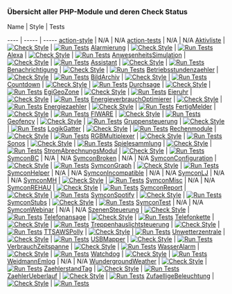 ### Übersicht aller PHP-Module und deren Check Status
Name | Style | Tests

---- | ----- | -----
[action-style](https://github.com/symcon/action-style/) | N/A   | N/A
[action-tests](https://github.com/symcon/action-tests/) | N/A   | N/A
[Aktivliste](https://github.com/symcon/Aktivliste/) | [![Check Style](https://github.com/symcon/Aktivliste/workflows/Check%20Style/badge.svg)](https://github.com/symcon/Aktivliste/actions) | [![Run Tests](https://github.com/symcon/Aktivliste/workflows/Run%20Tests/badge.svg)](https://github.com/symcon/Aktivliste/actions)
[Alarmierung](https://github.com/symcon/Alarmierung/) | [![Check Style](https://github.com/symcon/Alarmierung/workflows/Check%20Style/badge.svg)](https://github.com/symcon/Alarmierung/actions) | [![Run Tests](https://github.com/symcon/Alarmierung/workflows/Run%20Tests/badge.svg)](https://github.com/symcon/Alarmierung/actions)
[Alexa](https://github.com/symcon/Alexa/) | [![Check Style](https://github.com/symcon/Alexa/workflows/Check%20Style/badge.svg)](https://github.com/symcon/Alexa/actions) | [![Run Tests](https://github.com/symcon/Alexa/workflows/Run%20Tests/badge.svg)](https://github.com/symcon/Alexa/actions)
[AnwesenheitsSimulation](https://github.com/symcon/AnwesenheitsSimulation/) | [![Check Style](https://github.com/symcon/AnwesenheitsSimulation/workflows/Check%20Style/badge.svg)](https://github.com/symcon/AnwesenheitsSimulation/actions) | [![Run Tests](https://github.com/symcon/AnwesenheitsSimulation/workflows/Run%20Tests/badge.svg)](https://github.com/symcon/AnwesenheitsSimulation/actions)
[Assistant](https://github.com/symcon/Assistant/) | [![Check Style](https://github.com/symcon/Assistant/workflows/Check%20Style/badge.svg)](https://github.com/symcon/Assistant/actions) | [![Run Tests](https://github.com/symcon/Assistant/workflows/Run%20Tests/badge.svg)](https://github.com/symcon/Assistant/actions)
[Benachrichtigung](https://github.com/symcon/Benachrichtigung/) | [![Check Style](https://github.com/symcon/Benachrichtigung/workflows/Check%20Style/badge.svg)](https://github.com/symcon/Benachrichtigung/actions) | [![Run Tests](https://github.com/symcon/Benachrichtigung/workflows/Run%20Tests/badge.svg)](https://github.com/symcon/Benachrichtigung/actions)
[Betriebsstundenzaehler](https://github.com/symcon/Betriebsstundenzaehler/) | [![Check Style](https://github.com/symcon/Betriebsstundenzaehler/workflows/Check%20Style/badge.svg)](https://github.com/symcon/Betriebsstundenzaehler/actions) | [![Run Tests](https://github.com/symcon/Betriebsstundenzaehler/workflows/Run%20Tests/badge.svg)](https://github.com/symcon/Betriebsstundenzaehler/actions)
[BildArchiv](https://github.com/symcon/BildArchiv/) | [![Check Style](https://github.com/symcon/BildArchiv/workflows/Check%20Style/badge.svg)](https://github.com/symcon/BildArchiv/actions) | [![Run Tests](https://github.com/symcon/BildArchiv/workflows/Run%20Tests/badge.svg)](https://github.com/symcon/BildArchiv/actions)
[Countdown](https://github.com/symcon/Countdown/) | [![Check Style](https://github.com/symcon/Countdown/workflows/Check%20Style/badge.svg)](https://github.com/symcon/Countdown/actions) | [![Run Tests](https://github.com/symcon/Countdown/workflows/Run%20Tests/badge.svg)](https://github.com/symcon/Countdown/actions)
[Durchsage](https://github.com/symcon/Durchsage/) | [![Check Style](https://github.com/symcon/Durchsage/workflows/Check%20Style/badge.svg)](https://github.com/symcon/Durchsage/actions) | [![Run Tests](https://github.com/symcon/Durchsage/workflows/Run%20Tests/badge.svg)](https://github.com/symcon/Durchsage/actions)
[EgiGeoZone](https://github.com/symcon/EgiGeoZone/) | [![Check Style](https://github.com/symcon/EgiGeoZone/workflows/Check%20Style/badge.svg)](https://github.com/symcon/EgiGeoZone/actions) | [![Run Tests](https://github.com/symcon/EgiGeoZone/workflows/Run%20Tests/badge.svg)](https://github.com/symcon/EgiGeoZone/actions)
[Eieruhr](https://github.com/symcon/Eieruhr/) | [![Check Style](https://github.com/symcon/Eieruhr/workflows/Check%20Style/badge.svg)](https://github.com/symcon/Eieruhr/actions) | [![Run Tests](https://github.com/symcon/Eieruhr/workflows/Run%20Tests/badge.svg)](https://github.com/symcon/Eieruhr/actions)
[EnergieverbrauchOptimierer](https://github.com/symcon/EnergieverbrauchOptimierer/) | [![Check Style](https://github.com/symcon/EnergieverbrauchOptimierer/workflows/Check%20Style/badge.svg)](https://github.com/symcon/EnergieverbrauchOptimierer/actions) | [![Run Tests](https://github.com/symcon/EnergieverbrauchOptimierer/workflows/Run%20Tests/badge.svg)](https://github.com/symcon/EnergieverbrauchOptimierer/actions)
[Energiezaehler](https://github.com/symcon/Energiezaehler/) | [![Check Style](https://github.com/symcon/Energiezaehler/workflows/Check%20Style/badge.svg)](https://github.com/symcon/Energiezaehler/actions) | [![Run Tests](https://github.com/symcon/Energiezaehler/workflows/Run%20Tests/badge.svg)](https://github.com/symcon/Energiezaehler/actions)
[FertigMelder](https://github.com/symcon/FertigMelder/) | [![Check Style](https://github.com/symcon/FertigMelder/workflows/Check%20Style/badge.svg)](https://github.com/symcon/FertigMelder/actions) | [![Run Tests](https://github.com/symcon/FertigMelder/workflows/Run%20Tests/badge.svg)](https://github.com/symcon/FertigMelder/actions)
[FIWARE](https://github.com/symcon/FIWARE/) | [![Check Style](https://github.com/symcon/FIWARE/workflows/Check%20Style/badge.svg)](https://github.com/symcon/FIWARE/actions) | [![Run Tests](https://github.com/symcon/FIWARE/workflows/Run%20Tests/badge.svg)](https://github.com/symcon/FIWARE/actions)
[Geofency](https://github.com/symcon/Geofency/) | [![Check Style](https://github.com/symcon/Geofency/workflows/Check%20Style/badge.svg)](https://github.com/symcon/Geofency/actions) | [![Run Tests](https://github.com/symcon/Geofency/workflows/Run%20Tests/badge.svg)](https://github.com/symcon/Geofency/actions)
[Gruppensteuerung](https://github.com/symcon/Gruppensteuerung/) | [![Check Style](https://github.com/symcon/Gruppensteuerung/workflows/Check%20Style/badge.svg)](https://github.com/symcon/Gruppensteuerung/actions) | [![Run Tests](https://github.com/symcon/Gruppensteuerung/workflows/Run%20Tests/badge.svg)](https://github.com/symcon/Gruppensteuerung/actions)
[LogikGatter](https://github.com/symcon/LogikGatter/) | [![Check Style](https://github.com/symcon/LogikGatter/workflows/Check%20Style/badge.svg)](https://github.com/symcon/LogikGatter/actions) | [![Run Tests](https://github.com/symcon/LogikGatter/workflows/Run%20Tests/badge.svg)](https://github.com/symcon/LogikGatter/actions)
[Rechenmodule](https://github.com/symcon/Rechenmodule/) | [![Check Style](https://github.com/symcon/Rechenmodule/workflows/Check%20Style/badge.svg)](https://github.com/symcon/Rechenmodule/actions) | [![Run Tests](https://github.com/symcon/Rechenmodule/workflows/Run%20Tests/badge.svg)](https://github.com/symcon/Rechenmodule/actions)
[RGBMultiplexer](https://github.com/symcon/RGBMultiplexer/) | [![Check Style](https://github.com/symcon/RGBMultiplexer/workflows/Check%20Style/badge.svg)](https://github.com/symcon/RGBMultiplexer/actions) | [![Run Tests](https://github.com/symcon/RGBMultiplexer/workflows/Run%20Tests/badge.svg)](https://github.com/symcon/RGBMultiplexer/actions)
[Sonos](https://github.com/symcon/Sonos/) | [![Check Style](https://github.com/symcon/Sonos/workflows/Check%20Style/badge.svg)](https://github.com/symcon/Sonos/actions) | [![Run Tests](https://github.com/symcon/Sonos/workflows/Run%20Tests/badge.svg)](https://github.com/symcon/Sonos/actions)
[Spielesammlung](https://github.com/symcon/Spielesammlung/) | [![Check Style](https://github.com/symcon/Spielesammlung/workflows/Check%20Style/badge.svg)](https://github.com/symcon/Spielesammlung/actions) | [![Run Tests](https://github.com/symcon/Spielesammlung/workflows/Run%20Tests/badge.svg)](https://github.com/symcon/Spielesammlung/actions)
[StromAbrechnungsModul](https://github.com/symcon/StromAbrechnungsModul/) | [![Check Style](https://github.com/symcon/StromAbrechnungsModul/workflows/Check%20Style/badge.svg)](https://github.com/symcon/StromAbrechnungsModul/actions) | [![Run Tests](https://github.com/symcon/StromAbrechnungsModul/workflows/Run%20Tests/badge.svg)](https://github.com/symcon/StromAbrechnungsModul/actions)
[SymconBC](https://github.com/symcon/SymconBC/) | N/A   | N/A
[SymconBroken](https://github.com/symcon/SymconBroken/) | N/A   | N/A
[SymconConfiguration](https://github.com/symcon/SymconConfiguration/) | [![Check Style](https://github.com/symcon/SymconConfiguration/workflows/Check%20Style/badge.svg)](https://github.com/symcon/SymconConfiguration/actions) | [![Run Tests](https://github.com/symcon/SymconConfiguration/workflows/Run%20Tests/badge.svg)](https://github.com/symcon/SymconConfiguration/actions)
[SymconGraph](https://github.com/symcon/SymconGraph/) | [![Check Style](https://github.com/symcon/SymconGraph/workflows/Check%20Style/badge.svg)](https://github.com/symcon/SymconGraph/actions) | [![Run Tests](https://github.com/symcon/SymconGraph/workflows/Run%20Tests/badge.svg)](https://github.com/symcon/SymconGraph/actions)
[SymconHelper](https://github.com/symcon/SymconHelper/) | N/A   | N/A
[SymconIncompatible](https://github.com/symcon/SymconIncompatible/) | N/A   | N/A
[SymconLJ](https://github.com/symcon/SymconLJ/) | N/A   | N/A
[SymconMH](https://github.com/symcon/SymconMH/) | [![Check Style](https://github.com/symcon/SymconMH/workflows/Check%20Style/badge.svg)](https://github.com/symcon/SymconMH/actions) | [![Run Tests](https://github.com/symcon/SymconMH/workflows/Run%20Tests/badge.svg)](https://github.com/symcon/SymconMH/actions)
[SymconMisc](https://github.com/symcon/SymconMisc/) | N/A   | N/A
[SymconREHAU](https://github.com/symcon/SymconREHAU/) | [![Check Style](https://github.com/symcon/SymconREHAU/workflows/Check%20Style/badge.svg)](https://github.com/symcon/SymconREHAU/actions) | [![Run Tests](https://github.com/symcon/SymconREHAU/workflows/Run%20Tests/badge.svg)](https://github.com/symcon/SymconREHAU/actions)
[SymconReport](https://github.com/symcon/SymconReport/) | [![Check Style](https://github.com/symcon/SymconReport/workflows/Check%20Style/badge.svg)](https://github.com/symcon/SymconReport/actions) | [![Run Tests](https://github.com/symcon/SymconReport/workflows/Run%20Tests/badge.svg)](https://github.com/symcon/SymconReport/actions)
[SymconSpotify](https://github.com/symcon/SymconSpotify/) | [![Check Style](https://github.com/symcon/SymconSpotify/workflows/Check%20Style/badge.svg)](https://github.com/symcon/SymconSpotify/actions) | [![Run Tests](https://github.com/symcon/SymconSpotify/workflows/Run%20Tests/badge.svg)](https://github.com/symcon/SymconSpotify/actions)
[SymconStubs](https://github.com/symcon/SymconStubs/) | [![Check Style](https://github.com/symcon/SymconStubs/workflows/Check%20Style/badge.svg)](https://github.com/symcon/SymconStubs/actions) | [![Run Tests](https://github.com/symcon/SymconStubs/workflows/Run%20Tests/badge.svg)](https://github.com/symcon/SymconStubs/actions)
[SymconTest](https://github.com/symcon/SymconTest/) | N/A   | N/A
[SymconWebinar](https://github.com/symcon/SymconWebinar/) | N/A   | N/A
[SzenenSteuerung](https://github.com/symcon/SzenenSteuerung/) | [![Check Style](https://github.com/symcon/SzenenSteuerung/workflows/Check%20Style/badge.svg)](https://github.com/symcon/SzenenSteuerung/actions) | [![Run Tests](https://github.com/symcon/SzenenSteuerung/workflows/Run%20Tests/badge.svg)](https://github.com/symcon/SzenenSteuerung/actions)
[Telefonansage](https://github.com/symcon/Telefonansage/) | [![Check Style](https://github.com/symcon/Telefonansage/workflows/Check%20Style/badge.svg)](https://github.com/symcon/Telefonansage/actions) | [![Run Tests](https://github.com/symcon/Telefonansage/workflows/Run%20Tests/badge.svg)](https://github.com/symcon/Telefonansage/actions)
[Telefonkette](https://github.com/symcon/Telefonkette/) | [![Check Style](https://github.com/symcon/Telefonkette/workflows/Check%20Style/badge.svg)](https://github.com/symcon/Telefonkette/actions) | [![Run Tests](https://github.com/symcon/Telefonkette/workflows/Run%20Tests/badge.svg)](https://github.com/symcon/Telefonkette/actions)
[Treppenhauslichtsteuerung](https://github.com/symcon/Treppenhauslichtsteuerung/) | [![Check Style](https://github.com/symcon/Treppenhauslichtsteuerung/workflows/Check%20Style/badge.svg)](https://github.com/symcon/Treppenhauslichtsteuerung/actions) | [![Run Tests](https://github.com/symcon/Treppenhauslichtsteuerung/workflows/Run%20Tests/badge.svg)](https://github.com/symcon/Treppenhauslichtsteuerung/actions)
[TTSAWSPolly](https://github.com/symcon/TTSAWSPolly/) | [![Check Style](https://github.com/symcon/TTSAWSPolly/workflows/Check%20Style/badge.svg)](https://github.com/symcon/TTSAWSPolly/actions) | [![Run Tests](https://github.com/symcon/TTSAWSPolly/workflows/Run%20Tests/badge.svg)](https://github.com/symcon/TTSAWSPolly/actions)
[Unwetterzentrale](https://github.com/symcon/Unwetterzentrale/) | [![Check Style](https://github.com/symcon/Unwetterzentrale/workflows/Check%20Style/badge.svg)](https://github.com/symcon/Unwetterzentrale/actions) | [![Run Tests](https://github.com/symcon/Unwetterzentrale/workflows/Run%20Tests/badge.svg)](https://github.com/symcon/Unwetterzentrale/actions)
[USBMapper](https://github.com/symcon/USBMapper/) | [![Check Style](https://github.com/symcon/USBMapper/workflows/Check%20Style/badge.svg)](https://github.com/symcon/USBMapper/actions) | [![Run Tests](https://github.com/symcon/USBMapper/workflows/Run%20Tests/badge.svg)](https://github.com/symcon/USBMapper/actions)
[VerbrauchZeitspanne](https://github.com/symcon/VerbrauchZeitspanne/) | [![Check Style](https://github.com/symcon/VerbrauchZeitspanne/workflows/Check%20Style/badge.svg)](https://github.com/symcon/VerbrauchZeitspanne/actions) | [![Run Tests](https://github.com/symcon/VerbrauchZeitspanne/workflows/Run%20Tests/badge.svg)](https://github.com/symcon/VerbrauchZeitspanne/actions)
[WasserAlarm](https://github.com/symcon/WasserAlarm/) | [![Check Style](https://github.com/symcon/WasserAlarm/workflows/Check%20Style/badge.svg)](https://github.com/symcon/WasserAlarm/actions) | [![Run Tests](https://github.com/symcon/WasserAlarm/workflows/Run%20Tests/badge.svg)](https://github.com/symcon/WasserAlarm/actions)
[Watchdog](https://github.com/symcon/Watchdog/) | [![Check Style](https://github.com/symcon/Watchdog/workflows/Check%20Style/badge.svg)](https://github.com/symcon/Watchdog/actions) | [![Run Tests](https://github.com/symcon/Watchdog/workflows/Run%20Tests/badge.svg)](https://github.com/symcon/Watchdog/actions)
[WeidmannEmlog](https://github.com/symcon/WeidmannEmlog/) | N/A   | N/A
[WundergroundWeather](https://github.com/symcon/WundergroundWeather/) | [![Check Style](https://github.com/symcon/WundergroundWeather/workflows/Check%20Style/badge.svg)](https://github.com/symcon/WundergroundWeather/actions) | [![Run Tests](https://github.com/symcon/WundergroundWeather/workflows/Run%20Tests/badge.svg)](https://github.com/symcon/WundergroundWeather/actions)
[ZaehlerstandTag](https://github.com/symcon/ZaehlerstandTag/) | [![Check Style](https://github.com/symcon/ZaehlerstandTag/workflows/Check%20Style/badge.svg)](https://github.com/symcon/ZaehlerstandTag/actions) | [![Run Tests](https://github.com/symcon/ZaehlerstandTag/workflows/Run%20Tests/badge.svg)](https://github.com/symcon/ZaehlerstandTag/actions)
[ZaehlerUeberlauf](https://github.com/symcon/ZaehlerUeberlauf/) | [![Check Style](https://github.com/symcon/ZaehlerUeberlauf/workflows/Check%20Style/badge.svg)](https://github.com/symcon/ZaehlerUeberlauf/actions) | [![Run Tests](https://github.com/symcon/ZaehlerUeberlauf/workflows/Run%20Tests/badge.svg)](https://github.com/symcon/ZaehlerUeberlauf/actions)
[ZufaelligeBeleuchtung](https://github.com/symcon/ZufaelligeBeleuchtung/) | [![Check Style](https://github.com/symcon/ZufaelligeBeleuchtung/workflows/Check%20Style/badge.svg)](https://github.com/symcon/ZufaelligeBeleuchtung/actions) | [![Run Tests](https://github.com/symcon/ZufaelligeBeleuchtung/workflows/Run%20Tests/badge.svg)](https://github.com/symcon/ZufaelligeBeleuchtung/actions)
